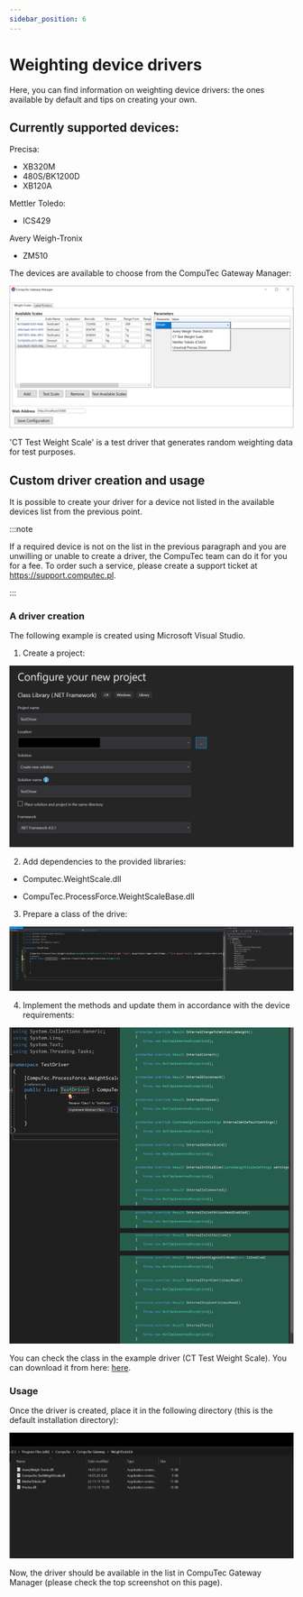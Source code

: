 ```yaml
---
sidebar_position: 6
---
```


# Weighting device drivers

Here, you can find information on weighting device drivers: the ones available by default and tips on creating your own.

## Currently supported devices:

Precisa:

- XB320M
- 480S/BK1200D
- XB120A

Mettler Toledo:

- ICS429

Avery Weigh-Tronix

- ZM510

The devices are available to choose from the CompuTec Gateway Manager:

![Gateway devices](./media/weighting-device-drivers/gateway-devices.png)

'CT Test Weight Scale' is a test driver that generates random weighting data for test purposes.

## Custom driver creation and usage

It is possible to create your driver for a device not listed in the available devices list from the previous point.

:::note

If a required device is not on the list in the previous paragraph and you are unwilling or unable to create a driver, the CompuTec team can do it for you for a fee. To order such a service, please create a support ticket at https://support.computec.pl.

:::

### A driver creation

The following example is created using Microsoft Visual Studio.

1. Create a project:

![Driver](./media/weighting-device-drivers/new-driver-project.png)

2. Add dependencies to the provided libraries:

- Computec.WeightScale.dll<!-- TODO: Link -->

- CompuTec.ProcessForce.WeightScaleBase.dll<!-- TODO: Link -->

3. Prepare a class of the drive:

![Class preparation](./media/weighting-device-drivers/class-preparation.png)

4. Implement the methods and update them in accordance with the device requirements:

![Method implementation](./media/weighting-device-drivers/method-implementation.png)

You can check the class in the example driver (CT Test Weight Scale). You can download it from here: [here](./media/TestDevice.cs).

### Usage

Once the driver is created, place it in the following directory (this is the default installation directory):

![Driver directory](./media/weighting-device-drivers/driver-directory.png)

Now, the driver should be available in the list in CompuTec Gateway Manager (please check the top screenshot on this page).
